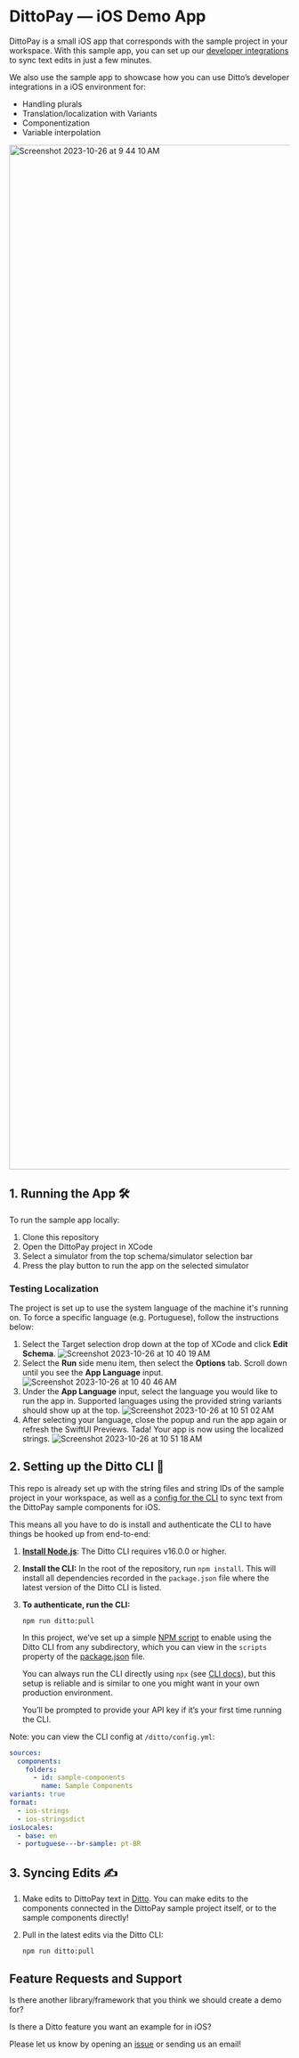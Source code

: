 # DittoPay — iOS Demo App

DittoPay is a small iOS app that corresponds with the sample project in your workspace. With this sample app, you can set up our [developer integrations ](https://developer.dittowords.com) to sync text edits in just a few minutes.

We also use the sample app to showcase how you can use Ditto’s developer integrations in a iOS environment for:

- Handling plurals
- Translation/localization with Variants
- Componentization
- Variable interpolation

<img width="1840" alt="Screenshot 2023-10-26 at 9 44 10 AM" src="https://github.com/dittowords/ditto-ios-demo/assets/19922122/90c65f06-47b1-443c-960f-b335aecc8d72">

## 1. Running the App 🛠

To run the sample app locally:

1. Clone this repository
2. Open the DittoPay project in XCode
3. Select a simulator from the top schema/simulator selection bar
4. Press the play button to run the app on the selected simulator

### Testing Localization

The project is set up to use the system language of the machine it's running on. To force a specific language (e.g. Portuguese), follow the instructions below:

1. Select the Target selection drop down at the top of XCode and click **Edit Schema**.
   ![Screenshot 2023-10-26 at 10 40 19 AM](https://github.com/dittowords/ditto-ios-demo/assets/19922122/30b2f934-d11f-4872-a5d5-3ac303d5c47e)
2. Select the **Run** side menu item, then select the **Options** tab. Scroll down until you see the **App Language** input.
   ![Screenshot 2023-10-26 at 10 40 46 AM](https://github.com/dittowords/ditto-ios-demo/assets/19922122/a0457fd3-cb55-41a7-894e-b0885d3550cd)
3. Under the **App Language** input, select the language you would like to run the app in. Supported languages using the provided string variants should show up at the top.
   ![Screenshot 2023-10-26 at 10 51 02 AM](https://github.com/dittowords/ditto-ios-demo/assets/19922122/fd132da9-618a-4690-a16e-1022a1f5917a)
4. After selecting your language, close the popup and run the app again or refresh the SwiftUI Previews. Tada! Your app is now using the localized strings.
   ![Screenshot 2023-10-26 at 10 51 18 AM](https://github.com/dittowords/ditto-ios-demo/assets/19922122/bbfcffa9-53a6-43f8-a583-2bfa6c0c4d7e)

## 2. Setting up the Ditto CLI 🤖

This repo is already set up with the string files and string IDs of the sample project in your workspace, as well as a [config for the CLI](https://github.com/dittowords/ditto-react-demo/blob/master/src/ditto/config.yml) to sync text from the DittoPay sample components for iOS.

This means all you have to do is install and authenticate the CLI to have things be hooked up from end-to-end:

1. **[Install Node.js](https://nodejs.org/en/download)**: The Ditto CLI requires v16.0.0 or higher.
1. **Install the CLI:** In the root of the repository, run `npm install`. This will install all dependencies recorded in the `package.json` file where the latest version of the Ditto CLI is listed.
1. **To authenticate, run the CLI:**

   `npm run ditto:pull`

   In this project, we’ve set up a simple [NPM script](https://docs.npmjs.com/cli/v10/using-npm/scripts) to enable using the Ditto CLI from any subdirectory, which you can view in the `scripts` property of the [package.json](https://github.com/dittowords/ditto-ios-demo/blob/master/package.json) file.

   You can always run the CLI directly using `npx` (see [CLI docs](http://localhost:5555/cli-reference/authentication)), but this setup is reliable and is similar to one you might want in your own production environment.

   You’ll be prompted to provide your API key if it’s your first time running the CLI.

Note: you can view the CLI config at `/ditto/config.yml`:

```yaml
sources:
  components:
    folders:
      - id: sample-components
        name: Sample Components
variants: true
format:
  - ios-strings
  - ios-stringsdict
iosLocales:
  - base: en
  - portuguese---br-sample: pt-BR
```

## 3. Syncing Edits ✍️

1. Make edits to DittoPay text in [Ditto](https://app.dittowords.com/projects/sample). You can make edits to the components connected in the DittoPay sample project itself, or to the sample components directly!
2. Pull in the latest edits via the Ditto CLI:

   `npm run ditto:pull`

## Feature Requests and Support

Is there another library/framework that you think we should create a demo for?

Is there a Ditto feature you want an example for in iOS?

Please let us know by opening an [issue](https://github.com/dittowords/ditto-ios-demo/issues) or sending us an email!
